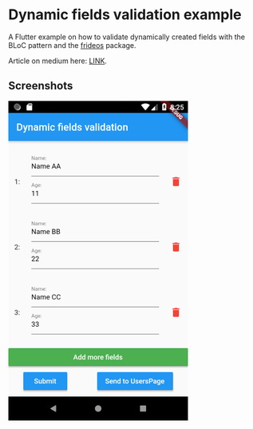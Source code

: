 # Dynamic fields validation example

A Flutter example on how to validate dynamically created fields with the BLoC pattern and the [frideos](https://pub.dartlang.org/packages/frideos) package.

Article on medium here: [LINK](https://medium.com/flutter-community/flutter-how-to-validate-fields-dynamically-created-40cafca5c3cb).

## Screenshots
![Screenshot](../screenshots/dynamicfields.png?s=150)
